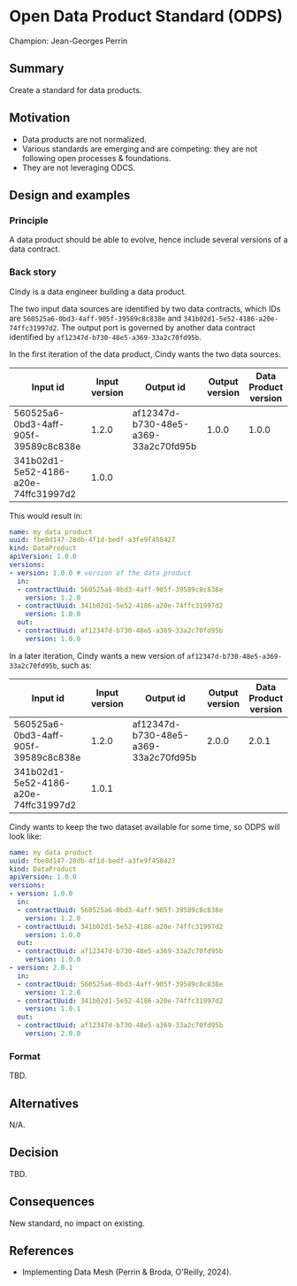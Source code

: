 # Open Data Product Standard (ODPS)

Champion: Jean-Georges Perrin

## Summary

Create a standard for data products.

## Motivation

* Data products are not normalized.
* Various standards are emerging and are competing: they are not following open processes & foundations.
* They are not leveraging ODCS.

## Design and examples

### Principle
A data product should be able to evolve, hence include several versions of a data contract.

### Back story
Cindy is a data engineer building a data product.

The two input data sources are identified by two data contracts, which IDs are `560525a6-0bd3-4aff-905f-39589c8c838e` and `341b02d1-5e52-4186-a20e-74ffc31997d2`. The output port is governed by another data contract identified by `af12347d-b730-48e5-a369-33a2c70fd95b`.

In the first iteration of the data product, Cindy wants the two data sources.

| Input id                             | Input version | Output id                            | Output version | Data Product version |
| ---                                  | ---           | ---                                  | ---            | ---                  |
| 560525a6-0bd3-4aff-905f-39589c8c838e | 1.2.0         | af12347d-b730-48e5-a369-33a2c70fd95b | 1.0.0          | 1.0.0                |
| 341b02d1-5e52-4186-a20e-74ffc31997d2 | 1.0.0         |                                      |                |                      |

This would result in:

```YAML
name: my data product
uuid: fbe8d147-28db-4f1d-bedf-a3fe9f458427
kind: DataProduct
apiVersion: 1.0.0
versions:
- version: 1.0.0 # version of the data product
  in:
  - contractUuid: 560525a6-0bd3-4aff-905f-39589c8c838e
    version: 1.2.0
  - contractUuid: 341b02d1-5e52-4186-a20e-74ffc31997d2
    version: 1.0.0
  out:
  - contractUuid: af12347d-b730-48e5-a369-33a2c70fd95b
    version: 1.0.0
```

In a later iteration, Cindy wants a new version of `af12347d-b730-48e5-a369-33a2c70fd95b`, such as:

| Input id                             | Input version | Output id                            | Output version | Data Product version |
| ---                                  | ---           | ---                                  | ---            | ---                  |
| 560525a6-0bd3-4aff-905f-39589c8c838e | 1.2.0         | af12347d-b730-48e5-a369-33a2c70fd95b | 2.0.0          | 2.0.1                |
| 341b02d1-5e52-4186-a20e-74ffc31997d2 | 1.0.1         |                                      |                |                      |

Cindy wants to keep the two dataset available for some time, so ODPS will look like:

```YAML
name: my data product
uuid: fbe8d147-28db-4f1d-bedf-a3fe9f458427
kind: DataProduct
apiVersion: 1.0.0
versions:
- version: 1.0.0
  in:
  - contractUuid: 560525a6-0bd3-4aff-905f-39589c8c838e
    version: 1.2.0
  - contractUuid: 341b02d1-5e52-4186-a20e-74ffc31997d2
    version: 1.0.0
  out:
  - contractUuid: af12347d-b730-48e5-a369-33a2c70fd95b
    version: 1.0.0
- version: 2.0.1
  in:
  - contractUuid: 560525a6-0bd3-4aff-905f-39589c8c838e
    version: 1.2.0
  - contractUuid: 341b02d1-5e52-4186-a20e-74ffc31997d2
    version: 1.0.1
  out:
  - contractUuid: af12347d-b730-48e5-a369-33a2c70fd95b
    version: 2.0.0
```

### Format

TBD.

## Alternatives

N/A.

## Decision

TBD.

## Consequences

New standard, no impact on existing.

## References

* Implementing Data Mesh (Perrin & Broda, O'Reilly, 2024).
